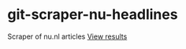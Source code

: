 # git-scraper-nu-headlines

Scraper of nu.nl articles
[View results](https://flatgithub.com/luptilu/git-scraper-nu-headlines/blob/main/headlines.json)
